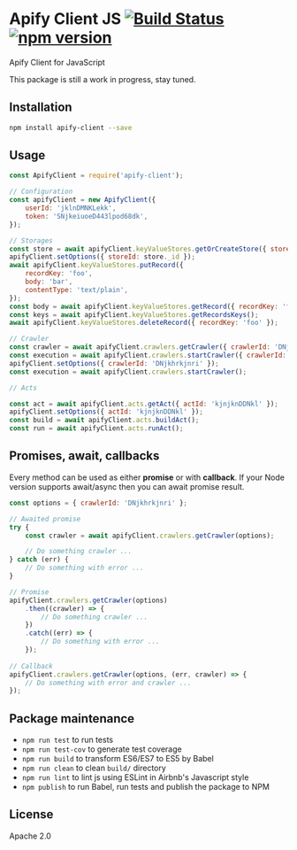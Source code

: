 # Apify Client JS [![Build Status](https://travis-ci.org/Apifier/apify-client-js.svg)](https://travis-ci.org/Apifier/apify-client-js) [![npm version](https://badge.fury.io/js/apify-client.svg)](http://badge.fury.io/js/apify-client)

Apify Client for JavaScript

This package is still a work in progress, stay tuned.

## Installation

```bash
npm install apify-client --save
```

## Usage

```javascript
const ApifyClient = require('apify-client');

// Configuration
const apifyClient = new ApifyClient({ 
    userId: 'jklnDMNKLekk', 
    token: 'SNjkeiuoeD443lpod68dk',
});

// Storages
const store = await apifyClient.keyValueStores.getOrCreateStore({ storeName: 'my-store' });
apifyClient.setOptions({ storeId: store._id });
await apifyClient.keyValueStores.putRecord({
	recordKey: 'foo',
	body: 'bar',
	contentType: 'text/plain',
});
const body = await apifyClient.keyValueStores.getRecord({ recordKey: 'foo' });
const keys = await apifyClient.keyValueStores.getRecordsKeys();
await apifyClient.keyValueStores.deleteRecord({ recordKey: 'foo' });

// Crawler
const crawler = await apifyClient.crawlers.getCrawler({ crawlerId: 'DNjkhrkjnri' });
const execution = await apifyClient.crawlers.startCrawler({ crawlerId: 'DNjkhrkjnri' });
apifyClient.setOptions({ crawlerId: 'DNjkhrkjnri' });
const execution = await apifyClient.crawlers.startCrawler();

// Acts

const act = await apifyClient.acts.getAct({ actId: 'kjnjknDDNkl' });
apifyClient.setOptions({ actId: 'kjnjknDDNkl' });
const build = await apifyClient.acts.buildAct();
const run = await apifyClient.acts.runAct();

```

## Promises, await, callbacks

Every method can be used as either **promise** or with **callback**. If your Node version supports await/async then you can await promise result.

```javascript
const options = { crawlerId: 'DNjkhrkjnri' };

// Awaited promise
try {
	const crawler = await apifyClient.crawlers.getCrawler(options);

	// Do something crawler ...
} catch (err) {
	// Do something with error ...
}

// Promise
apifyClient.crawlers.getCrawler(options)
	.then((crawler) => {
		// Do something crawler ...
	})
	.catch((err) => {
		// Do something with error ...
	});
	
// Callback
apifyClient.crawlers.getCrawler(options, (err, crawler) => {
	// Do something with error and crawler ...
});
```

## Package maintenance

* `npm run test` to run tests
* `npm run test-cov` to generate test coverage
* `npm run build` to transform ES6/ES7 to ES5 by Babel
* `npm run clean` to clean `build/` directory
* `npm run lint` to lint js using ESLint in Airbnb's Javascript style
* `npm publish` to run Babel, run tests and publish the package to NPM

## License

Apache 2.0

